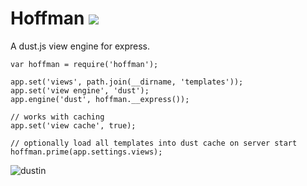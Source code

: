 # Hoffman [![](https://travis-ci.org/diffsky/hoffman.png)](https://travis-ci.org/diffsky/hoffman)

A dust.js view engine for express.

```
var hoffman = require('hoffman');

app.set('views', path.join(__dirname, 'templates'));
app.set('view engine', 'dust');
app.engine('dust', hoffman.__express());

// works with caching
app.set('view cache', true);

// optionally load all templates into dust cache on server start
hoffman.prime(app.settings.views);
```

![dustin](https://raw.github.com/wiki/diffsky/hoffman/hoffman.jpg)